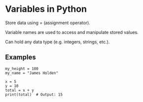 # Variables in Python
Store data using = (assignment operator).

Variable names are used to access and manipulate stored values.

Can hold any data type (e.g. integers, strings, etc.).

## Examples

    my_height = 100
    my_name = "James Holden"

    x = 5
    y = 10
    total = x + y
    print(total)  # Output: 15
